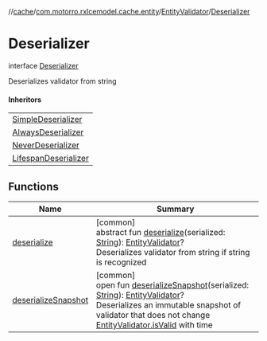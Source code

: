 //[cache](../../../../index.md)/[com.motorro.rxlcemodel.cache.entity](../../index.md)/[EntityValidator](../index.md)/[Deserializer](index.md)

# Deserializer

interface [Deserializer](index.md)

Deserializes validator from string

#### Inheritors

| |
|---|
| [SimpleDeserializer](../-simple/-simple-deserializer/index.md) |
| [AlwaysDeserializer](../-always/-always-deserializer/index.md) |
| [NeverDeserializer](../-never/-never-deserializer/index.md) |
| [LifespanDeserializer](../-lifespan/-lifespan-deserializer/index.md) |

## Functions

| Name | Summary |
|---|---|
| [deserialize](deserialize.md) | [common]<br>abstract fun [deserialize](deserialize.md)(serialized: [String](https://kotlinlang.org/api/latest/jvm/stdlib/kotlin/-string/index.html)): [EntityValidator](../index.md)?<br>Deserializes validator from string if string is recognized |
| [deserializeSnapshot](deserialize-snapshot.md) | [common]<br>open fun [deserializeSnapshot](deserialize-snapshot.md)(serialized: [String](https://kotlinlang.org/api/latest/jvm/stdlib/kotlin/-string/index.html)): [EntityValidator](../index.md)?<br>Deserializes an immutable snapshot of validator that does not change [EntityValidator.isValid](../is-valid.md) with time |

